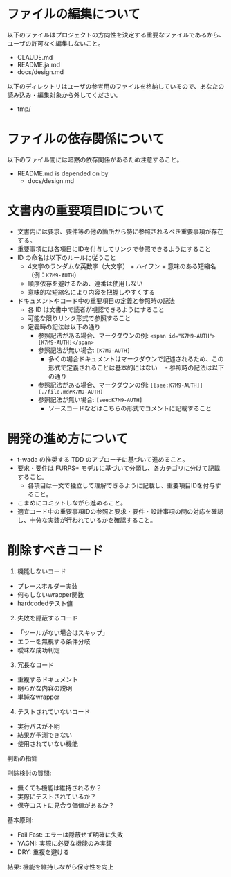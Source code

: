 
# ファイルの編集について

以下のファイルはプロジェクトの方向性を決定する重要なファイルであるから、
ユーザの許可なく編集しないこと。

- CLAUDE.md
- README.ja.md
- docs/design.md

以下のディレクトリはユーザの参考用のファイルを格納しているので、あなたの読み込み・編集対象から外してください。

- tmp/

# ファイルの依存関係について

以下のファイル間には暗黙の依存関係があるため注意すること。

- README.md is depended on by
  - docs/design.md

# 文書内の重要項目IDについて

- 文書内には要求、要件等の他の箇所から特に参照されるべき重要事項が存在する。
- 重要事項には各項目にIDを付与してリンクで参照できるようにすること
- ID の命名は以下のルールに従うこと
  - 4文字のランダムな英数字（大文字） + ハイフン + 意味のある短縮名（例：`K7M9-AUTH`）
  - 順序依存を避けるため、連番は使用しない
  - 意味的な短縮名により内容を把握しやすくする
- ドキュメントやコード中の重要項目の定義と参照時の記法
  - 各 ID は文書中で読者が視認できるようにすること
  - 可能な限りリンク形式で参照すること
  - 定義時の記法は以下の通り
    - 参照記法がある場合、マークダウンの例: `<span id="K7M9-AUTH">[K7M9-AUTH]</span>`
    - 参照記法が無い場合: `[K7M9-AUTH]`
      - 多くの場合ドキュメントはマークダウンで記述されるため、この形式で定義されることは基本的にはない
　- 参照時の記法は以下の通り
    - 参照記法がある場合、マークダウンの例: `[[see:K7M9-AUTH]](./file.md#K7M9-AUTH)`
    - 参照記法が無い場合: `[see:K7M9-AUTH]`
      - ソースコードなどはこちらの形式でコメントに記載すること

# 開発の進め方について

- t-wada の推奨する TDD のアプローチに基づいて進めること。
- 要求・要件は FURPS+ モデルに基づいて分類し、各カテゴリに分けて記載すること。
  - 各項目は一文で独立して理解できるように記載し、重要項目IDを付与すること。
- こまめにコミットしながら進めること。
- 適宜コード中の重要事項IDの参照と要求・要件・設計事項の間の対応を確認し、十分な実装が行われているかを確認すること。

# 削除すべきコード

1. 機能しないコード
- プレースホルダー実装
- 何もしないwrapper関数
- hardcodedテスト値

2. 失敗を隠蔽するコード
- 「ツールがない場合はスキップ」
- エラーを無視する条件分岐
- 曖昧な成功判定

3. 冗長なコード
- 重複するドキュメント
- 明らかな内容の説明
- 単純なwrapper

4. テストされていないコード
- 実行パスが不明
- 結果が予測できない
- 使用されていない機能

判断の指針

削除検討の質問:
- 無くても機能は維持されるか？
- 実際にテストされているか？
- 保守コストに見合う価値があるか？

基本原則:
- Fail Fast: エラーは隠蔽せず明確に失敗
- YAGNI: 実際に必要な機能のみ実装
- DRY: 重複を避ける

結果: 機能を維持しながら保守性を向上
